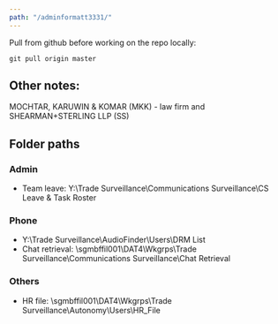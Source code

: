 ```yaml
---
path: "/adminformatt3331/"
---
```


Pull from github before working on the repo locally:

`git pull origin master`

## Other notes:
MOCHTAR, KARUWIN & KOMAR (MKK) - law firm and SHEARMAN+STERLING LLP (SS)

## Folder paths

### Admin
- Team leave: Y:\Trade Surveillance\Communications Surveillance\CS Leave & Task Roster

### Phone
- Y:\Trade Surveillance\AudioFinder\Users\DRM List
- Chat retrieval: \\sgmbffil001\DAT4\Wkgrps\Trade Surveillance\Communications Surveillance\Chat Retrieval

### Others
- HR file: \\sgmbffil001\DAT4\Wkgrps\Trade Surveillance\Autonomy\Users\HR_File

